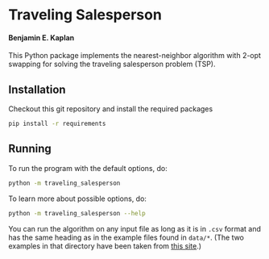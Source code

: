 # Traveling Salesperson
#### Benjamin E. Kaplan

This Python package implements the nearest-neighbor algorithm with 2-opt swapping for solving the traveling salesperson 
problem (TSP).

## Installation

Checkout this git repository and install the required packages

```bash
pip install -r requirements
```

## Running

To run the program with the default options, do:

```bash
python -m traveling_salesperson
```

To learn more about possible options, do:
```bash
python -m traveling_salesperson --help
```

You can run the algorithm on any input file as long as it is in `.csv` format and has the same heading as in the example 
files found in `data/*`.  (The two examples in that directory have been taken from 
[this site](http://www.math.uwaterloo.ca/tsp/world/countries.html).)